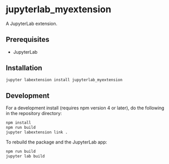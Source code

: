 # jupyterlab_myextension

A JupyterLab extension.


## Prerequisites

* JupyterLab

## Installation

```bash
jupyter labextension install jupyterlab_myextension
```

## Development

For a development install (requires npm version 4 or later), do the following in the repository directory:

```bash
npm install
npm run build
jupyter labextension link .
```

To rebuild the package and the JupyterLab app:

```bash
npm run build
jupyter lab build
```


